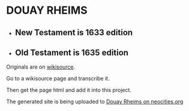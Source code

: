 # DOUAY RHEIMS

 * ## New Testament is 1633 edition
 * ## Old Testament is 1635 edition

Originals are on [wikisource](https://en.wikisource.org/wiki/Index:The\_New\_Testament\_of\_Iesvs\_Christ\_faithfvlly\_translated\_into\_English,\_ovt\_of\_the\_authentical\_Latin,\_diligently\_conferred\_with\_the\_Greek,\_%26\_other\_Editions\_in\_diuers\_languages.pdf).

Go to a wikisource page and transcribe it.

Then get the page html and add it into this project.

The generated site is being uploaded to [Douay Rheims on neocities.org](https://douayrheims.neocities.org)


